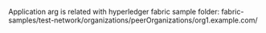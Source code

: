 Application arg is related with hyperledger fabric sample folder: fabric-samples/test-network/organizations/peerOrganizations/org1.example.com/
